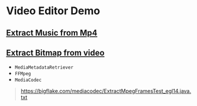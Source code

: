 # Video Editor Demo

## [Extract Music from Mp4](/app/src/main/java/xyz/juncat/videoeditor/MusicExtractorActivity.kt)

## [Extract Bitmap from video](app/src/main/java/xyz/juncat/videoeditor/frames/FramesExtractActivity.kt)
- `MediaMetadataRetriever`
- `FFMpeg`
- `MediaCodec`

> https://bigflake.com/mediacodec/ExtractMpegFramesTest_egl14.java.txt

